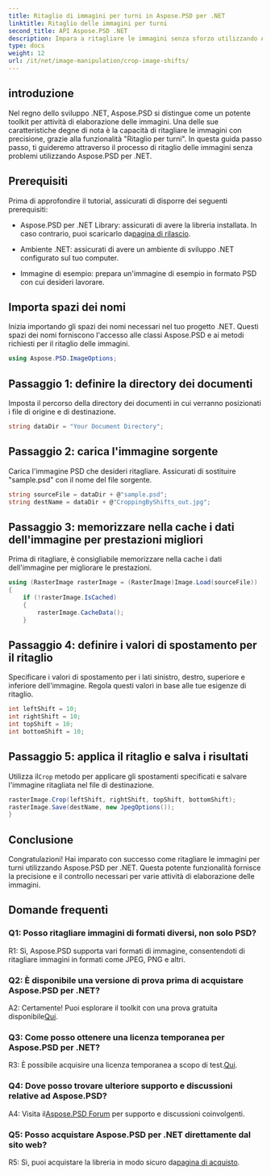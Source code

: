 ```yaml
---
title: Ritaglio di immagini per turni in Aspose.PSD per .NET
linktitle: Ritaglio delle immagini per turni
second_title: API Aspose.PSD .NET
description: Impara a ritagliare le immagini senza sforzo utilizzando Aspose.PSD per .NET. Segui la nostra guida passo passo per regolazioni precise dell'immagine.
type: docs
weight: 12
url: /it/net/image-manipulation/crop-image-shifts/
---
```

## introduzione

Nel regno dello sviluppo .NET, Aspose.PSD si distingue come un potente toolkit per attività di elaborazione delle immagini. Una delle sue caratteristiche degne di nota è la capacità di ritagliare le immagini con precisione, grazie alla funzionalità "Ritaglio per turni". In questa guida passo passo, ti guideremo attraverso il processo di ritaglio delle immagini senza problemi utilizzando Aspose.PSD per .NET.

## Prerequisiti

Prima di approfondire il tutorial, assicurati di disporre dei seguenti prerequisiti:

-  Aspose.PSD per .NET Library: assicurati di avere la libreria installata. In caso contrario, puoi scaricarlo da[pagina di rilascio](https://releases.aspose.com/psd/net/).

- Ambiente .NET: assicurati di avere un ambiente di sviluppo .NET configurato sul tuo computer.

- Immagine di esempio: prepara un'immagine di esempio in formato PSD con cui desideri lavorare.

## Importa spazi dei nomi

Inizia importando gli spazi dei nomi necessari nel tuo progetto .NET. Questi spazi dei nomi forniscono l'accesso alle classi Aspose.PSD e ai metodi richiesti per il ritaglio delle immagini.

```csharp
using Aspose.PSD.ImageOptions;
```

## Passaggio 1: definire la directory dei documenti

Imposta il percorso della directory dei documenti in cui verranno posizionati i file di origine e di destinazione.

```csharp
string dataDir = "Your Document Directory";
```

## Passaggio 2: carica l'immagine sorgente

Carica l'immagine PSD che desideri ritagliare. Assicurati di sostituire "sample.psd" con il nome del file sorgente.

```csharp
string sourceFile = dataDir + @"sample.psd";
string destName = dataDir + @"CroppingByShifts_out.jpg";
```

## Passaggio 3: memorizzare nella cache i dati dell'immagine per prestazioni migliori

Prima di ritagliare, è consigliabile memorizzare nella cache i dati dell'immagine per migliorare le prestazioni.

```csharp
using (RasterImage rasterImage = (RasterImage)Image.Load(sourceFile))
{
    if (!rasterImage.IsCached)
    {
        rasterImage.CacheData();
    }
```

## Passaggio 4: definire i valori di spostamento per il ritaglio

Specificare i valori di spostamento per i lati sinistro, destro, superiore e inferiore dell'immagine. Regola questi valori in base alle tue esigenze di ritaglio.

```csharp
int leftShift = 10;
int rightShift = 10;
int topShift = 10;
int bottomShift = 10;
```

## Passaggio 5: applica il ritaglio e salva i risultati

 Utilizza il`Crop` metodo per applicare gli spostamenti specificati e salvare l'immagine ritagliata nel file di destinazione.

```csharp
rasterImage.Crop(leftShift, rightShift, topShift, bottomShift);
rasterImage.Save(destName, new JpegOptions());
}
```

## Conclusione

Congratulazioni! Hai imparato con successo come ritagliare le immagini per turni utilizzando Aspose.PSD per .NET. Questa potente funzionalità fornisce la precisione e il controllo necessari per varie attività di elaborazione delle immagini.

## Domande frequenti

### Q1: Posso ritagliare immagini di formati diversi, non solo PSD?

R1: Sì, Aspose.PSD supporta vari formati di immagine, consentendoti di ritagliare immagini in formati come JPEG, PNG e altri.

### Q2: È disponibile una versione di prova prima di acquistare Aspose.PSD per .NET?

 A2: Certamente! Puoi esplorare il toolkit con una prova gratuita disponibile[Qui](https://releases.aspose.com/).

### Q3: Come posso ottenere una licenza temporanea per Aspose.PSD per .NET?

 R3: È possibile acquisire una licenza temporanea a scopo di test.[Qui](https://purchase.aspose.com/temporary-license/).

### Q4: Dove posso trovare ulteriore supporto e discussioni relative ad Aspose.PSD?

 A4: Visita il[Aspose.PSD Forum](https://forum.aspose.com/c/psd/34) per supporto e discussioni coinvolgenti.

### Q5: Posso acquistare Aspose.PSD per .NET direttamente dal sito web?

 R5: Sì, puoi acquistare la libreria in modo sicuro da[pagina di acquisto](https://purchase.aspose.com/buy).
